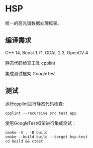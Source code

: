 # HSP
统一的高光谱数据处理框架。

## 编译需求
C++ 14, Boost 1.71, GDAL 2.3, OpenCV 4

静态代码检查工具 cpplint

集成测试框架 GoogleTest

## 测试
运行cpplint进行静态代码检查:
```
cpplint --recursive src test app
```

使用GoogleTest框架进行集成测试：
```
cmake -S . -B build
cmake --build build --target hsp-test
cd build && ctest
```
